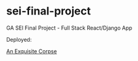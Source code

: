 # sei-final-project
GA SEI Final Project - Full Stack React/Django App

Deployed:

[An Exquisite Corpse](https://an-exquisite-corpse.herokuapp.com)
